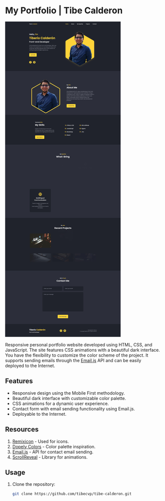 # My Portfolio | Tibe Calderon

![Portfolio Screenshot](./preview-mockup.png)

Responsive personal portfolio website developed using HTML, CSS, and JavaScript. The site features CSS animations with a beautiful dark interface. You have the flexibility to customize the color scheme of the project. It supports sending emails through the [Email.js](https://www.emailjs.com/) API and can be easily deployed to the Internet.

## Features

- Responsive design using the Mobile First methodology.
- Beautiful dark interface with customizable color palette.
- CSS animations for a dynamic user experience.
- Contact form with email sending functionality using Email.js.
- Deployable to the Internet.

## Resources

1. [Remixicon](https://remixicon.com/) - Used for icons.
2. [Dopely Colors](https://colors.dopely.top/) - Color palette inspiration.
3. [Email.js](https://www.emailjs.com/) - API for contact email sending.
4. [ScrollReveal](https://scrollrevealjs.org/) - Library for animations.

## Usage

1. Clone the repository:

   ```bash
   git clone https://github.com/tibecvp/tibe-calderon.git
